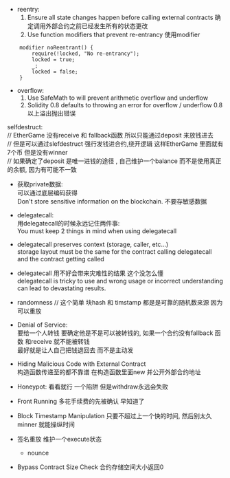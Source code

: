   
- reentry:   
    1. Ensure all state changes happen before calling external contracts 确定调用外部合约之前已经发生所有的状态更改  
    2. Use function modifiers that prevent re-entrancy 使用modifier  
  
```sol  
    modifier noReentrant() {  
        require(!locked, "No re-entrancy");  
        locked = true;  
        _;  
        locked = false;  
    }  
```  
  
  
- overflow:    
    1. Use SafeMath to will prevent arithmetic overflow and underflow   
    2. Solidity 0.8 defaults to throwing an error for overflow / underflow 0.8以上溢出抛出错误  
  
selfdestruct:  
// EtherGame 没有receive 和 fallback函数 所以只能通过deposit 来放钱进去  
// 但是可以通过slefdestruct 强行发钱进合约,绕开逻辑 这样EtherGame 里面就有7个币 但是没有winner  
// 如果确定了deposit 是唯一进钱的途径 , 自己维护一个balance 而不是使用真正的余额, 因为有可能不一致    
  
  
- 获取private数据:    
可以通过底层编码获得    
Don't store sensitive information on the blockchain. 不要存敏感数据  
  
- delegatecall:    
用delegatecall的时候永远记住两件事:    
You must keep 2 things in mind when using delegatecall  
  
- delegatecall preserves context (storage, caller, etc...)  
storage layout must be the same for the contract calling delegatecall and the contract getting called  
  
  
- delegatecall 用不好会带来灾难性的结果 这个没怎么懂    
delegatecall is tricky to use and wrong usage or incorrect understanding can lead to devastating results.  
  
- randomness
// 这个简单 块hash 和 timstamp 都是是可靠的随机数来源 因为可以重放  
  
  
- Denial of Service:  
要给一个人转钱  要确定他是不是可以被转钱的, 如果一个合约没有fallback 函数 和receive  就不能被转钱  
最好就是让人自己把钱退回去 而不是主动发  
  
  
  
- Hiding Malicious Code with External Contract  
构造函数传递至的都不靠谱  在构造函数里面new  并公开外部合约地址


- Honeypot:
看看就行 一个陷阱 但是withdraw永远会失败

- Front Running
多花手续费的先被确认 早知道了 


- Block Timestamp Manipulation
只要不超过上一个快的时间,  然后别太久 minner 就能操纵时间

- 签名重放
    维护一个execute状态 
    + nounce

- Bypass Contract Size Check
合约存储空间大小返回0


